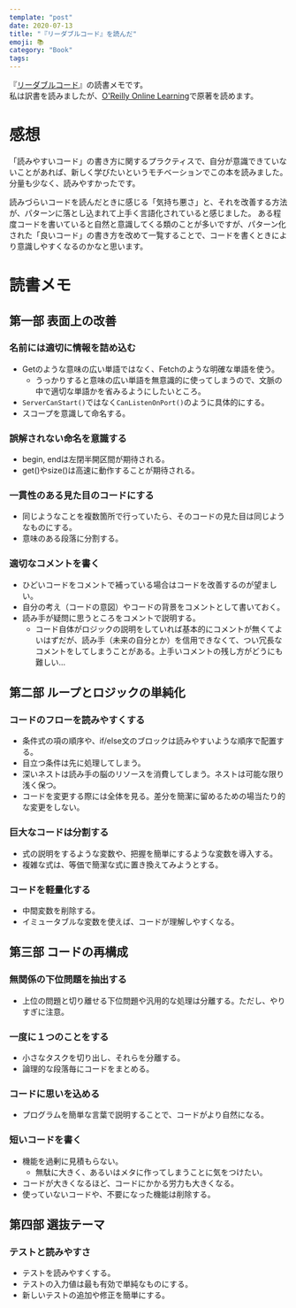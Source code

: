 ```yaml
---
template: "post"
date: 2020-07-13
title: "『リーダブルコード』を読んだ"
emoji: 📚
category: "Book"
tags:
---
```


『[リーダブルコード](https://www.amazon.co.jp/dp/4873115655/)』の読書メモです。  
私は訳書を読みましたが、[O'Reilly Online Learning](https://learning.oreilly.com/library/view/the-art-of/9781449318482/)で原著を読めます。

# 感想

「読みやすいコード」の書き方に関するプラクティスで、自分が意識できていないことがあれば、新しく学びたいというモチベーションでこの本を読みました。分量も少なく、読みやすかったです。

読みづらいコードを読んだときに感じる「気持ち悪さ」と、それを改善する方法が、パターンに落とし込まれて上手く言語化されていると感じました。
ある程度コードを書いていると自然と意識してくる類のことが多いですが、パターン化された「良いコード」の書き方を改めて一覧することで、コードを書くときにより意識しやすくなるのかなと思います。

# 読書メモ

## 第一部 表面上の改善

### 名前には適切に情報を詰め込む

- Getのような意味の広い単語ではなく、Fetchのような明確な単語を使う。
  - うっかりすると意味の広い単語を無意識的に使ってしまうので、文脈の中で適切な単語かを省みるようにしたいところ。
- `ServerCanStart()`ではなく`CanListenOnPort()`のように具体的にする。
- スコープを意識して命名する。

### 誤解されない命名を意識する

- begin, endは左閉半開区間が期待される。
- get()やsize()は高速に動作することが期待される。

### 一貫性のある見た目のコードにする

- 同じようなことを複数箇所で行っていたら、そのコードの見た目は同じようなものにする。
- 意味のある段落に分割する。

### 適切なコメントを書く

- ひどいコードをコメントで補っている場合はコードを改善するのが望ましい。
- 自分の考え（コードの意図）やコードの背景をコメントとして書いておく。
- 読み手が疑問に思うところをコメントで説明する。
  - コード自体がロジックの説明をしていれば基本的にコメントが無くてよいはずだが、読み手（未来の自分とか）を信用できなくて、つい冗長なコメントをしてしまうことがある。上手いコメントの残し方がどうにも難しい…

## 第二部 ループとロジックの単純化

### コードのフローを読みやすくする

- 条件式の項の順序や、if/else文のブロックは読みやすいような順序で配置する。
- 目立つ条件は先に処理してしまう。
- 深いネストは読み手の脳のリソースを消費してしまう。ネストは可能な限り浅く保つ。
- コードを変更する際には全体を見る。差分を簡潔に留めるための場当たり的な変更をしない。

### 巨大なコードは分割する

- 式の説明をするような変数や、把握を簡単にするような変数を導入する。
- 複雑な式は、等価で簡潔な式に置き換えてみようとする。

### コードを軽量化する

- 中間変数を削除する。
- イミュータブルな変数を使えば、コードが理解しやすくなる。

## 第三部 コードの再構成

### 無関係の下位問題を抽出する

- 上位の問題と切り離せる下位問題や汎用的な処理は分離する。ただし、やりすぎに注意。

### 一度に１つのことをする

- 小さなタスクを切り出し、それらを分離する。
- 論理的な段落毎にコードをまとめる。

### コードに思いを込める

- プログラムを簡単な言葉で説明することで、コードがより自然になる。

### 短いコードを書く

- 機能を過剰に見積もらない。
  - 無駄に大きく、あるいはメタに作ってしまうことに気をつけたい。
- コードが大きくなるほど、コードにかかる労力も大きくなる。
- 使っていないコードや、不要になった機能は削除する。

## 第四部 選抜テーマ

### テストと読みやすさ

- テストを読みやすくする。
- テストの入力値は最も有効で単純なものにする。
- 新しいテストの追加や修正を簡単にする。
